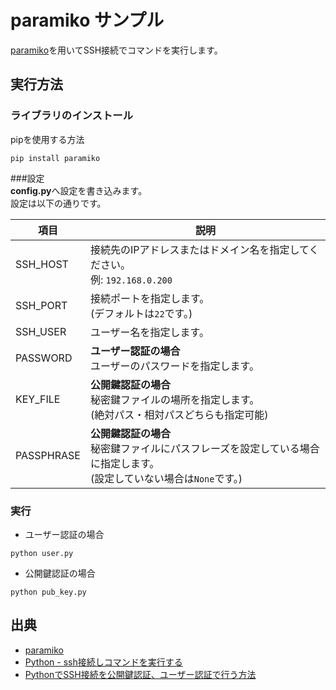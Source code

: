 # paramiko サンプル

[paramiko](https://github.com/paramiko/paramiko)を用いてSSH接続でコマンドを実行します。

## 実行方法

### ライブラリのインストール
pipを使用する方法
```shell
pip install paramiko
```

###設定  
**config.py**へ設定を書き込みます。<br>
設定は以下の通りです。

| 項目 | 説明 |
| ---- | ----------- |
| SSH_HOST | 接続先のIPアドレスまたはドメイン名を指定してください。<br>例: `192.168.0.200` |
| SSH_PORT | 接続ポートを指定します。<br>(デフォルトは`22`です。) |
| SSH_USER | ユーザー名を指定します。 |
| PASSWORD | **ユーザー認証の場合**<br>ユーザーのパスワードを指定します。 |
| KEY_FILE | **公開鍵認証の場合**<br>秘密鍵ファイルの場所を指定します。<br>(絶対パス・相対パスどちらも指定可能) |
| PASSPHRASE | **公開鍵認証の場合**<br>秘密鍵ファイルにパスフレーズを設定している場合に指定します。<br>(設定していない場合は`None`です。) |

### 実行
 - ユーザー認証の場合
```shell
python user.py
```

 - 公開鍵認証の場合
```shell
python pub_key.py
```

## 出典
 - [paramiko](https://github.com/paramiko/paramiko)
 - [Python - ssh接続しコマンドを実行する](https://ailog.site/2020/03/28/0328/)
 - [PythonでSSH接続を公開鍵認証、ユーザー認証で行う方法](http://trelab.info/python/python%E3%81%A7ssh%E6%8E%A5%E7%B6%9A%E3%82%92%E5%85%AC%E9%96%8B%E9%8D%B5%E8%AA%8D%E8%A8%BC%E3%80%81%E3%83%A6%E3%83%BC%E3%82%B6%E3%83%BC%E8%AA%8D%E8%A8%BC%E3%81%A7%E8%A1%8C%E3%81%86%E6%96%B9%E6%B3%95/)
